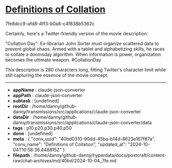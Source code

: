 # [Definitions of Collation](https://claude.ai/chat/40bd0310-90dd-45ba-b14d-8623e167f87a)

7fe8dcc9-afd8-4ff3-b0a8-c4f838b5362c

 Certainly, here's a Twitter-friendly version of the movie description:

"Collation Day": Ex-librarian John Sorter must organize scattered data to prevent global chaos. Armed with a tablet and alphabetizing skills, he races to collate a doomsday algorithm. When information is power, organization becomes the ultimate weapon. #CollationDay

This description is 280 characters long, fitting Twitter's character limit while still capturing the essence of the movie concept.

---

* **appName** : claude-json-converter
* **appPath** : claude-json-converter
* **subtask** : [undefined]
* **rootDir** : /home/danny/github-danny/transmissions/src/applications/claude-json-converter
* **dataDir** : /home/danny/github-danny/transmissions/src/applications/claude-json-converter/data
* **tags** : p10.p20.p30.p40.p50
* **done** : [undefined]
* **meta** : {
  "conv_uuid": "40bd0310-90dd-45ba-b14d-8623e167f87a",
  "conv_name": "Definitions of Collation",
  "updated_at": "2024-10-04T10:58:36.448815Z"
}
* **filepath** : /home/danny/github-danny/hyperdata/docs/postcraft/content-raw/chat-archives/md/40bd/2024-10-04_7fe.md